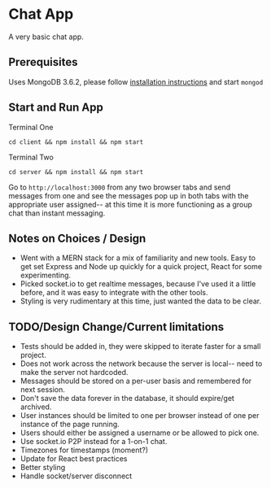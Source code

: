 # Chat App
A very basic chat app.

## Prerequisites
Uses MongoDB 3.6.2, please follow [installation instructions](https://docs.mongodb.com/manual/installation/) and start `mongod`

## Start and Run App
Terminal One
```
cd client && npm install && npm start
```
Terminal Two
```
cd server && npm install && npm start
```

Go to `http://localhost:3000` from any two browser tabs and send messages from one and see the messages pop up in both tabs with the appropriate user assigned-- at this time it is more functioning as a group chat than instant messaging.

## Notes on Choices / Design
* Went with a MERN stack for a mix of familiarity and new tools.  Easy to get set Express and Node up quickly for a quick project, React for some experimenting.
* Picked socket.io to get realtime messages, because I've used it a little before, and it was easy to integrate with the other tools.
* Styling is very rudimentary at this time, just wanted the data to be clear.

## TODO/Design Change/Current limitations
* Tests should be added in, they were skipped to iterate faster for a small project.
* Does not work across the network because the server is local-- need to make the server not hardcoded.
* Messages should be stored on a per-user basis and remembered for next session.
* Don't save the data forever in the database, it should expire/get archived.
* User instances should be limited to one per browser instead of one per instance of the page running.
* Users should either be assigned a username or be allowed to pick one.
* Use socket.io P2P instead for a 1-on-1 chat.
* Timezones for timestamps (moment?)
* Update for React best practices
* Better styling
* Handle socket/server disconnect
